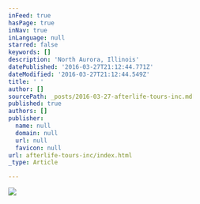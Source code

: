 ```yaml
---
inFeed: true
hasPage: true
inNav: true
inLanguage: null
starred: false
keywords: []
description: 'North Aurora, Illinois'
datePublished: '2016-03-27T21:12:44.771Z'
dateModified: '2016-03-27T21:12:44.549Z'
title: ' '
author: []
sourcePath: _posts/2016-03-27-afterlife-tours-inc.md
published: true
authors: []
publisher:
  name: null
  domain: null
  url: null
  favicon: null
url: afterlife-tours-inc/index.html
_type: Article

---
```

![](https://s3-us-west-2.amazonaws.com/the-grid-img/p/00364821612def1936ef7878bad637b504960ed8.jpg)